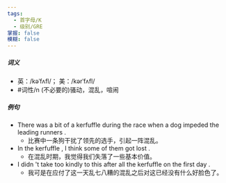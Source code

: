```yaml
---
tags:
  - 首字母/K
  - 级别/GRE
掌握: false
模糊: false
---
```

##### 词义
- 英：/kəˈfʌfl/； 美：/kərˈfʌfl/
- #词性/n  (不必要的)骚动，混乱，喧闹
##### 例句
- There was a bit of a kerfuffle during the race when a dog impeded the leading runners .
	- 比赛中一条狗干扰了领先的选手，引起一阵混乱。
- In the kerfuffle , I think some of them got lost .
	- 在混乱时期，我觉得我们失落了一些基本价值。
- I didn 't take too kindly to this after all the kerfuffle on the first day .
	- 我可是在应付了这一天乱七八糟的混乱之后对这已经没有什么好脸色了。
